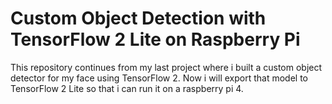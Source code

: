 # Custom Object Detection with TensorFlow 2 Lite on Raspberry Pi
This repository continues from my last project where i built a custom object detector for my face using TensorFlow 2. Now i will export that model to TensorFlow 2 Lite so that i can run it on a raspberry pi 4.
